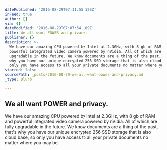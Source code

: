 ```yaml
---
datePublished: '2016-08-29T07:11:55.126Z'
inFeed: true
author: []
via: {}
dateModified: '2016-08-29T07:07:54.109Z'
title: We all want POWER and privacy.
publisher: {}
description: >-
  We have our amazing CPU powered by Intel at 2.3GHz, with 8 gb of RAM and
  powerful integrated video camera powered by nVidia. All of which are fully
  upgradable in the future. We know documents are a thing of the past, that’s
  why you have our unique encrypted 256 SSD storage that is also cloud base, so
  only you have access to all your private documents no matter where you may be.
starred: false
sourcePath: _posts/2016-08-29-we-all-want-power-and-privacy.md
_type: Blurb

---
```

## We all want POWER and privacy.

We have our amazing CPU powered by Intel at 2.3GHz, with 8 gb of RAM and powerful integrated video camera powered by nVidia. All of which are fully upgradable in the future. We know documents are a thing of the past, that's why you have our unique encrypted 256 SSD storage that is also cloud base, so only you have access to all your private documents no matter where you may be.